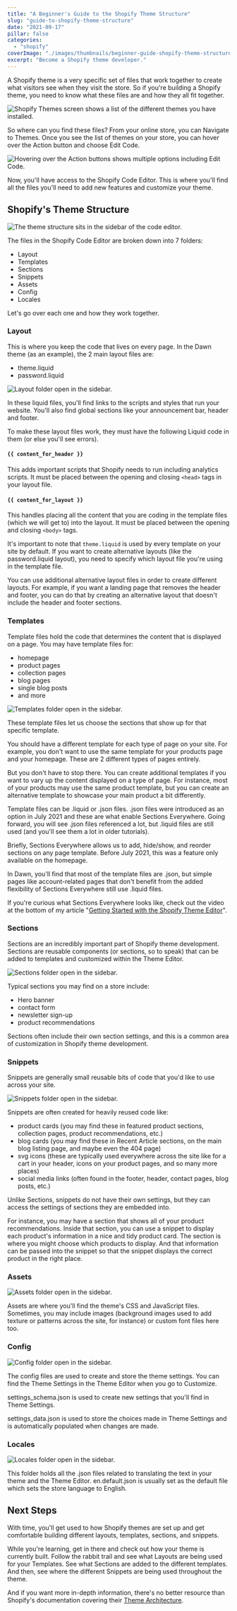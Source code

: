 ```yaml
---
title: "A Beginner's Guide to the Shopify Theme Structure"
slug: "guide-to-shopify-theme-structure"
date: "2021-09-17"
pillar: false
categories: 
  - "shopify"
coverImage: "./images/thumbnails/beginner-guide-shopify-theme-structure.png"
excerpt: "Become a Shopify theme developer."
---
```


A Shopify theme is a very specific set of files that work together to create what visitors see when they visit the store. So if you're building a Shopify theme, you need to know what these files are and how they all fit together.

![Shopify Themes screen shows a list of the different themes you have installed.](./images/shopify-theme-structure/themes.png)

So where can you find these files? From your online store, you can Navigate to Themes. Once you see the list of themes on your store, you can hover over the Action button and choose Edit Code.

![Hovering over the Action buttons shows multiple options including Edit Code.](./images/shopify-theme-structure/theme-actions.png)

Now, you'll have access to the Shopify Code Editor. This is where you'll find all the files you'll need to add new features and customize your theme.

## Shopify's Theme Structure

![The theme structure sits in the sidebar of the code editor.](./images/shopify-theme-structure/theme-structure.png)

The files in the Shopify Code Editor are broken down into 7 folders:
- Layout
- Templates
- Sections
- Snippets
- Assets
- Config
- Locales

Let's go over each one and how they work together.

### Layout

This is where you keep the code that lives on every page. In the Dawn theme (as an example), the 2 main layout files are:

- theme.liquid
- password.liquid

![Layout folder open in the sidebar.](./images/shopify-theme-structure/layout.png)

In these liquid files, you'll find links to the scripts and styles that run your website. You'll also find global sections like your announcement bar, header and footer.

To make these layout files work, they must have the following Liquid code in them (or else you'll see errors).

#### ```{{ content_for_header }}```
This adds important scripts that Shopify needs to run including analytics scripts. It must be placed between the opening and closing ```<head>``` tags in your layout file.
#### ```{{ content_for_layout }}```
This handles placing all the content that you are coding in the template files (which we will get to) into the layout. It must be placed between the opening and closing ```<body>``` tags.

It's important to note that ```theme.liquid``` is used by every template on your site by default. If you want to create alternative layouts (like the password.liquid layout), you need to specify which layout file you're using in the template file.

You can use additional alternative layout files in order to create different layouts. For example, if you want a landing page that removes the header and footer, you can do that by creating an alternative layout that doesn't include the header and footer sections.

### Templates

Template files hold the code that determines the content that is displayed on a page. You may have template files for:

- homepage
- product pages
- collection pages
- blog pages
- single blog posts
- and more

![Templates folder open in the sidebar.](./images/shopify-theme-structure/templates.png)

These template files let us choose the sections that show up for that specific template.

You should have a different template for each type of page on your site. For example, you don't want to use the same template for your products page and your homepage. These are 2 different types of pages entirely.

But you don't have to stop there. You can create additional templates if you want to vary up the content displayed on a type of page. For instance, most of your products may use the same product template, but you can create an alternative template to showcase your main product a bit differently.

Template files can be .liquid or .json files. .json files were introduced as an option in July 2021 and these are what enable Sections Everywhere. Going forward, you will see .json files referenced a lot, but .liquid files are still used (and you'll see them a lot in older tutorials).

Briefly, Sections Everywhere allows us to add, hide/show, and reorder sections on any page template. Before July 2021, this was a feature only available on the homepage. 

In Dawn, you'll find that most of the template files are .json, but simple pages like account-related pages that don't benefit from the added flexibility of Sections Everywhere still use .liquid files.

<div class="callout">
  <p class="callout__info">If you're curious what Sections Everywhere looks like, check out the video at the bottom of my article "<a href="/blog/shopify-theme-editor/#bonus-new-online-store-20-features">Getting Started with the Shopify Theme Editor</a>".</p>
</div>

### Sections

Sections are an incredibly important part of Shopify theme development. Sections are reusable components (or sections, so to speak) that can be added to templates and customized within the Theme Editor. 

![Sections folder open in the sidebar.](./images/shopify-theme-structure/sections.png)

Typical sections you may find on a store include:

- Hero banner
- contact form
- newsletter sign-up
- product recommendations

Sections often include their own section settings, and this is a common area of customization in Shopify theme development.

### Snippets

Snippets are generally small reusable bits of code that you'd like to use across your site. 

![Snippets folder open in the sidebar.](./images/shopify-theme-structure/snippets.png)

Snippets are often created for heavily reused code like:

- product cards (you may find these in featured product sections, collection pages, product recommendations, etc.)
- blog cards (you may find these in Recent Article sections, on the main blog listing page, and maybe even the 404 page)
- svg icons (these are typically used everywhere across the site like for a cart in your header, icons on your product pages, and so many more places)
- social media links (often found in the footer, header, contact pages, blog posts, etc.)

Unlike Sections, snippets do not have their own settings, but they can access the settings of sections they are embedded into.

For instance, you may have a section that shows all of your product recommendations. Inside that section, you can use a snippet to display each product's information in a nice and tidy product card. The section is where you might choose which products to display. And that information can be passed into the snippet so that the snippet displays the correct product in the right place.

### Assets

![Assets folder open in the sidebar.](./images/shopify-theme-structure/assets.png)

Assets are where you'll find the theme's CSS and JavaScript files. Sometimes, you may include images (background images used to add texture or patterns across the site, for instance) or custom font files here too.

### Config

![Config folder open in the sidebar.](./images/shopify-theme-structure/config.png)

The config files are used to create and store the theme settings. You can find the Theme Settings in the Theme Editor when you go to Customize.

settings_schema.json is used to create new settings that you'll find in Theme Settings.

settings_data.json is used to store the choices made in Theme Settings and is automatically populated when changes are made. 

### Locales

![Locales folder open in the sidebar.](./images/shopify-theme-structure/locales.png)

This folder holds all the .json files related to translating the text in your theme and the Theme Editor. en.default.json is usually set as the default file which sets the store language to English.

## Next Steps
With time, you'll get used to how Shopify themes are set up and get comfortable building different layouts, templates, sections, and snippets.

While you're learning, get in there and check out how your theme is currently built. Follow the rabbit trail and see what Layouts are being used for your Templates. See what Sections are added to the different templates. And then, see where the different Snippets are being used throughout the theme.

And if you want more in-depth information, there's no better resource than Shopify's documentation covering their [Theme Architecture](https://shopify.dev/themes/architecture).